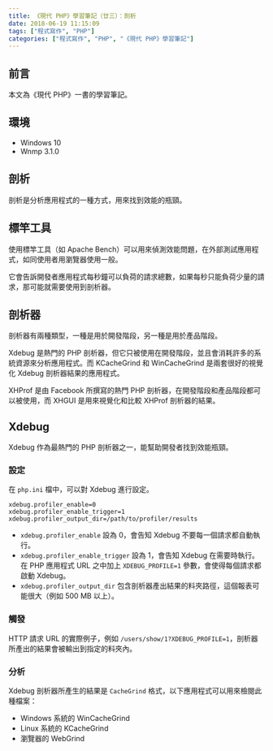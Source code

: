 ```yaml
---
title: 《現代 PHP》學習筆記（廿三）：剖析
date: 2018-06-19 11:15:09
tags: ["程式寫作", "PHP"]
categories: ["程式寫作", "PHP", "《現代 PHP》學習筆記"]
---
```


## 前言
本文為《現代 PHP》一書的學習筆記。

## 環境
- Windows 10
- Wnmp 3.1.0

## 剖析
剖析是分析應用程式的一種方式，用來找到效能的瓶頸。

## 標竿工具
使用標竿工具（如 Apache Bench）可以用來偵測效能問題，在外部測試應用程式，如同使用者用瀏覽器使用一般。

它會告訴開發者應用程式每秒鐘可以負荷的請求總數，如果每秒只能負荷少量的請求，那可能就需要使用到剖析器。

## 剖析器
剖析器有兩種類型，一種是用於開發階段，另一種是用於產品階段。

Xdebug 是熱門的 PHP 剖析器，但它只被使用在開發階段，並且會消耗許多的系統資源來分析應用程式。而 KCacheGrind 和 WinCacheGrind 是兩套很好的視覺化 Xdebug 剖析器結果的應用程式。

XHProf 是由 Facebook 所撰寫的熱門 PHP 剖析器，在開發階段和產品階段都可以被使用，而 XHGUI 是用來視覺化和比較 XHProf 剖析器的結果。

## Xdebug
Xdebug 作為最熱門的 PHP 剖析器之一，能幫助開發者找到效能瓶頸。
### 設定
在 `php.ini` 檔中，可以對 Xdebug 進行設定。
```
xdebug.profiler_enable=0
xdebug.profiler_enable_trigger=1
xdebug.profiler_output_dir=/path/to/profiler/results
```
- `xdebug.profiler_enable` 設為 0，會告知 Xdebug 不要每一個請求都自動執行。
- `xdebug.profiler_enable_trigger` 設為 1，會告知 Xdebug 在需要時執行。在 PHP 應用程式 URL 之中加上 `XDEBUG_PROFILE=1` 參數，會使得每個請求都啟動 Xdebug。
- `xdebug.profiler_output_dir` 包含剖析器產出結果的料夾路徑，這個報表可能很大（例如 500 MB 以上）。

### 觸發
HTTP 請求 URL 的實際例子，例如 `/users/show/1?XDEBUG_PROFILE=1`，剖析器所產出的結果會被輸出到指定的料夾內。

### 分析
Xdebug 剖析器所產生的結果是 `CacheGrind` 格式，以下應用程式可以用來檢閱此種檔案：
- Windows 系統的 WinCacheGrind
- Linux 系統的 KCacheGrind
- 瀏覽器的 WebGrind